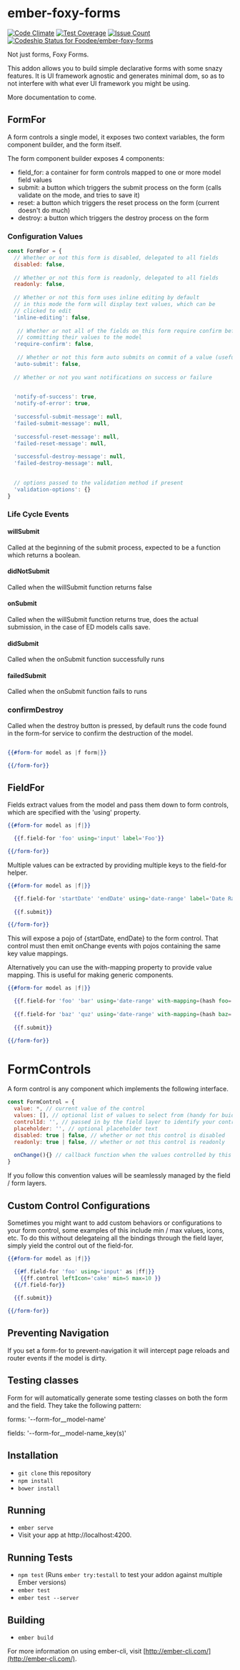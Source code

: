 # ember-foxy-forms


[![Code Climate](https://codeclimate.com/repos/59076c1d310eda02ab000350/badges/7269e6fd35928949f93f/gpa.svg)](https://codeclimate.com/repos/59076c1d310eda02ab000350/feed) [![Test Coverage](https://codeclimate.com/repos/59076c1d310eda02ab000350/badges/7269e6fd35928949f93f/coverage.svg)](https://codeclimate.com/repos/59076c1d310eda02ab000350/coverage) [![Issue Count](https://codeclimate.com/repos/59076c1d310eda02ab000350/badges/7269e6fd35928949f93f/issue_count.svg)](https://codeclimate.com/repos/59076c1d310eda02ab000350/feed) [ ![Codeship Status for Foodee/ember-foxy-forms](https://app.codeship.com/projects/caace390-10be-0135-bdfd-42a6c56c937f/status?branch=master)](https://app.codeship.com/projects/216394)

Not just forms, Foxy Forms.

This addon allows you to build simple declarative forms with some snazy features. It is UI framework agnostic and generates 
minimal dom, so as to not interfere with what ever UI framework you might be using.

More documentation to come.

## FormFor

A form controls a single model, it exposes two context variables, the form component builder, and the form itself.

The form component builder exposes 4 components:

- field_for: a container for form controls mapped to one or more model field values
- submit: a button which triggers the submit process on the form (calls validate on the mode, and tries to save it)
- reset: a button which triggers the reset process on the form (current doesn't do much)
- destroy: a button which triggers the destroy process on the form


### Configuration Values


```javascript
const FormFor = {
  // Whether or not this form is disabled, delegated to all fields
  disabled: false,
 
  // Whether or not this form is readonly, delegated to all fields
  readonly: false,
 
  // Whether or not this form uses inline editing by default
  // in this mode the form will display text values, which can be
  // clicked to edit
  'inline-editing': false,
  
   // Whether or not all of the fields on this form require confirm before 
   // committing their values to the model
  'require-confirm': false,
  
   // Whether or not this form auto submits on commit of a value (useful for inline editing)
  'auto-submit': false,
 
  // Whether or not you want notifications on success or failure
  

  'notify-of-success': true,
  'notify-of-error': true,
  
  'successful-submit-message': null,
  'failed-submit-message': null,
  
  'successful-reset-message': null,
  'failed-reset-message': null,
  
  'successful-destroy-message': null,
  'failed-destroy-message': null,

 
  // options passed to the validation method if present
  'validation-options': {} 
}
```

### Life Cycle Events

#### willSubmit

Called at the beginning of the submit process, expected to be a function which returns a boolean.

#### didNotSubmit

Called when the willSubmit function returns false

#### onSubmit

Called when the willSubmit function returns true, does the actual submission, in the case of ED models calls save. 

#### didSubmit

Called when the onSubmit function successfully runs 
 
#### failedSubmit

Called when the onSubmit function fails to runs

### confirmDestroy

Called when the destroy button is pressed, by default runs the code found in the form-for service to confirm the destruction
of the model.

```handlebars

{{#form-for model as |f form|}}

{{/form-for}}
```

## FieldFor

Fields extract values from the model and pass them down to form controls, which are specified with the 'using' property.

```handlebars
{{#form-for model as |f|}}

  {{f.field-for 'foo' using='input' label='Foo'}}

{{/form-for}}
```

Multiple values can be extracted by providing multiple keys to the field-for helper.

```handlebars
{{#form-for model as |f|}}

  {{f.field-for 'startDate' 'endDate' using='date-range' label='Date Range'}}
  
  {{f.submit}}

{{/form-for}}
```

This will expose a pojo of {startDate, endDate} to the form control. That control must then emit onChange events with 
pojos containing the same key value mappings.

Alternatively you can use the with-mapping property to provide value mapping. This is useful for making generic components.

```handlebars
{{#form-for model as |f|}}

  {{f.field-for 'foo' 'bar' using='date-range' with-mapping=(hash foo='start-date' bar='end-date') label='Date Range'}}
  
  {{f.field-for 'baz' 'quz' using='date-range' with-mapping=(hash baz='start-date' qux='end-date') label='Date Range'}}
  
  {{f.submit}}

{{/form-for}}
```

# FormControls

A form control is any component which implements the following interface.

```javascript
const FormControl = {
  value: *, // current value of the control
  values: [], // optional list of values to select from (handy for buidling selects)
  controlId: '', // passed in by the field layer to identify your control
  placeholder: '', // optional placeholder text
  disabled: true | false, // whether or not this control is disabled
  readonly: true | false, // whether or not this control is readonly
  
  onChange(){} // callback function when the values controlled by this control is changed
}
```

If you follow this convention values will be seamlessly managed by the field / form layers.

## Custom Control Configurations

Sometimes you might want to add custom behaviors or configurations to your form control, some examples of this include
min / max values, icons, etc. To do this without delegateing all the bindings through the field layer, simply yield the
control out of the field-for.

```handlebars
{{#form-for model as |f|}}

  {{#f.field-for 'foo' using='input' as |ff|}}  
    {{ff.control leftIcon='cake' min=5 max=10 }}
  {{/f.field-for}}
  
  {{f.submit}}

{{/form-for}}
```

## Preventing Navigation

If you set a form-for to prevent-navigation it will intercept page reloads and router events if the model is dirty.

## Testing classes

Form for will automatically generate some testing classes on both the form and the field. They take the following pattern:

forms: '--form-for__model-name'

fields: '--form-for__model-name_key(s)'

## Installation

* `git clone` this repository
* `npm install`
* `bower install`

## Running

* `ember serve`
* Visit your app at http://localhost:4200.

## Running Tests

* `npm test` (Runs `ember try:testall` to test your addon against multiple Ember versions)
* `ember test`
* `ember test --server`

## Building

* `ember build`

For more information on using ember-cli, visit [http://ember-cli.com/](http://ember-cli.com/).
